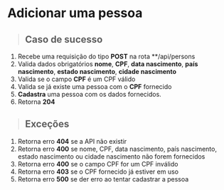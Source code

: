 # Adicionar uma pessoa

> ## Caso de sucesso

1. Recebe uma requisição do tipo **POST** na rota **/api/persons
2. Valida dados obrigatórios **nome**, **CPF**, **data nascimento**, **país nascimento**, **estado nascimento**, **cidade nascimento**
3. Valida se o campo **CPF** é um CPF válido
4. Valida se já existe uma pessoa com o **CPF** fornecido
5. **Cadastra** uma pessoa com os dados fornecidos.
6. Retorna **204**

> ## Exceções

1. Retorna erro **404** se a API não existir
2. Retorna erro **400** se nome, CPF, data nascimento, país nascimento, estado nascimento ou cidade nascimento não forem fornecidos
3. Retorna erro **400** se o campo CPF for um CPF inválido
4. Retorna erro **403** se o CPF fornecido já estiver em uso
5. Retorna erro **500** se der erro ao tentar cadastrar a pessoa